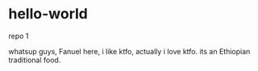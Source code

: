 # hello-world
repo 1

whatsup guys,
Fanuel here, i like ktfo, actually i love ktfo. its an Ethiopian traditional food.

